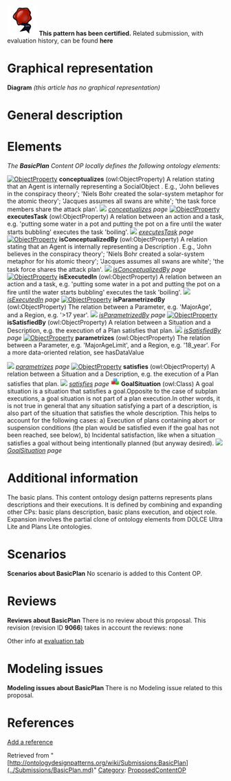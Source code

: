 [![](../images/thumb/b/b5/Certified.png/70px-Certified.png)](../Image/Certified.png.md "Certified.png") __This pattern has been certified.__
Related submission, with evaluation history, can be found __here__





#  Graphical representation


__Diagram__
_(this article has no graphical representation)_



#  General description


  




#  Elements


_The __BasicPlan__ Content OP locally defines the following ontology elements:_



[![ObjectProperty](../../../../../../../../images/thumb/c/c3/ObjectProperty.gif/20px-ObjectProperty.gif)](../Image/ObjectProperty.gif.md "ObjectProperty") __conceptualizes__ (owl:ObjectProperty) A relation stating that an Agent is internally representing a SocialObject . E.g., 'John believes in the conspiracy theory'; 'Niels Bohr created the solar-system metaphor for the atomic theory'; 'Jacques assumes all swans are white'; 'the task force members share the attack plan'. 
 [![](../../../../../../../../../images/thumb/8/87/ArrowRight.gif/11px-ArrowRight.gif)](../Image/ArrowRight.gif.md "ArrowRight.gif") _[conceptualizes](../Submissions/BasicPlan/conceptualizes.md "Submissions:BasicPlan/conceptualizes") page_
[![ObjectProperty](../../../../../../../../images/thumb/c/c3/ObjectProperty.gif/20px-ObjectProperty.gif)](../Image/ObjectProperty.gif.md "ObjectProperty") __executesTask__ (owl:ObjectProperty) A relation between an action and a task, e.g. 'putting some water in a pot and putting the pot on a fire until the water starts bubbling' executes the task 'boiling'. 
 [![](../../../../../../../../../images/thumb/8/87/ArrowRight.gif/11px-ArrowRight.gif)](../Image/ArrowRight.gif.md "ArrowRight.gif") _[executesTask](../Submissions/BasicPlan/executesTask.md "Submissions:BasicPlan/executesTask") page_
[![ObjectProperty](../../../../../../../../images/thumb/c/c3/ObjectProperty.gif/20px-ObjectProperty.gif)](../Image/ObjectProperty.gif.md "ObjectProperty") __isConceptualizedBy__ (owl:ObjectProperty) A relation stating that an Agent is internally representing a Description . E.g., 'John believes in the conspiracy theory'; 'Niels Bohr created a solar-system metaphor for his atomic theory'; 'Jacques assumes all swans are white'; 'the task force shares the attack plan'. 
 [![](../../../../../../../../../images/thumb/8/87/ArrowRight.gif/11px-ArrowRight.gif)](../Image/ArrowRight.gif.md "ArrowRight.gif") _[isConceptualizedBy](../Submissions/BasicPlan/isConceptualizedBy.md "Submissions:BasicPlan/isConceptualizedBy") page_
[![ObjectProperty](../../../../../../../../images/thumb/c/c3/ObjectProperty.gif/20px-ObjectProperty.gif)](../Image/ObjectProperty.gif.md "ObjectProperty") __isExecutedIn__ (owl:ObjectProperty) A relation between an action and a task, e.g. 'putting some water in a pot and putting the pot on a fire until the water starts bubbling' executes the task 'boiling'. 
 [![](../../../../../../../../../images/thumb/8/87/ArrowRight.gif/11px-ArrowRight.gif)](../Image/ArrowRight.gif.md "ArrowRight.gif") _[isExecutedIn](../Submissions/BasicPlan/isExecutedIn.md "Submissions:BasicPlan/isExecutedIn") page_
[![ObjectProperty](../../../../../../../../images/thumb/c/c3/ObjectProperty.gif/20px-ObjectProperty.gif)](../Image/ObjectProperty.gif.md "ObjectProperty") __isParametrizedBy__ (owl:ObjectProperty) The relation between a Parameter, e.g. 'MajorAge', and a Region, e.g. '>17 year'. 
 [![](../../../../../../../../../images/thumb/8/87/ArrowRight.gif/11px-ArrowRight.gif)](../Image/ArrowRight.gif.md "ArrowRight.gif") _[isParametrizedBy](../Submissions/BasicPlan/isParametrizedBy.md "Submissions:BasicPlan/isParametrizedBy") page_
[![ObjectProperty](../../../../../../../../images/thumb/c/c3/ObjectProperty.gif/20px-ObjectProperty.gif)](../Image/ObjectProperty.gif.md "ObjectProperty") __isSatisfiedBy__ (owl:ObjectProperty) A relation between a Situation and a Description, e.g. the execution of a Plan satisfies that plan. 
 [![](../../../../../../../../../images/thumb/8/87/ArrowRight.gif/11px-ArrowRight.gif)](../Image/ArrowRight.gif.md "ArrowRight.gif") _[isSatisfiedBy](../Submissions/BasicPlan/isSatisfiedBy.md "Submissions:BasicPlan/isSatisfiedBy") page_
[![ObjectProperty](../../../../../../../../images/thumb/c/c3/ObjectProperty.gif/20px-ObjectProperty.gif)](../Image/ObjectProperty.gif.md "ObjectProperty") __parametrizes__ (owl:ObjectProperty) The relation between a Parameter, e.g. 'MajorAgeLimit', and a Region, e.g. '18\_year'.
For a more data-oriented relation, see hasDataValue 



 [![](../../../../../../../../../images/thumb/8/87/ArrowRight.gif/11px-ArrowRight.gif)](../Image/ArrowRight.gif.md "ArrowRight.gif") _[parametrizes](../Submissions/BasicPlan/parametrizes.md "Submissions:BasicPlan/parametrizes") page_
[![ObjectProperty](../../../../../../../../images/thumb/c/c3/ObjectProperty.gif/20px-ObjectProperty.gif)](../Image/ObjectProperty.gif.md "ObjectProperty") __satisfies__ (owl:ObjectProperty) A relation between a Situation and a Description, e.g. the execution of a Plan satisfies that plan. 
 [![](../../../../../../../../../images/thumb/8/87/ArrowRight.gif/11px-ArrowRight.gif)](../Image/ArrowRight.gif.md "ArrowRight.gif") _[satisfies](../Submissions/BasicPlan/satisfies.md "Submissions:BasicPlan/satisfies") page_
[![Class](../images/thumb/2/27/Class.gif/20px-Class.gif)](../Image/Class.gif.md "Class") __GoalSituation__ (owl:Class) A goal situation is a situation that satisfies a goal.Opposite to the case of subplan executions, a goal situation is not part of a plan execution.In other words, it is not true in general that any situation satisfying a part of a description, is also part of the situation that satisfies the whole description. This helps to account for the following cases: a) Execution of plans containing abort or suspension conditions (the plan would be satisfied even if the goal has not been reached, see below), b) Incidental satisfaction, like when a situation satisfies a goal without being intentionally planned (but anyway desired). 
 [![](../../../../../../../../../images/thumb/8/87/ArrowRight.gif/11px-ArrowRight.gif)](../Image/ArrowRight.gif.md "ArrowRight.gif") _[GoalSituation](../Submissions/BasicPlan/GoalSituation.md "Submissions:BasicPlan/GoalSituation") page_
#  Additional information


The basic plans. This content ontology design patterns represents plans descriptions and their executions. It is defined by combining and expanding other CPs: basic plans description, basic plans execution, and object role. Expansion involves the partial clone of ontology elements from DOLCE Ultra Lite and Plans Lite ontologies.



#  Scenarios



__Scenarios about BasicPlan__
No scenario is added to this Content OP.




#  Reviews



__Reviews about BasicPlan__
There is no review about this proposal.
This revision (revision ID __9066__) takes in account the reviews: none


Other info at [evaluation tab](http://ontologydesignpatterns.org/wiki/index.php?title=Submissions:BasicPlan&action=evaluation "http://ontologydesignpatterns.org/wiki/index.php?title=Submissions:BasicPlan&action=evaluation")




  




#  Modeling issues



__Modeling issues about BasicPlan__
There is no Modeling issue related to this proposal.




  




#  References


[Add a reference](index.php@title=Odp%253AAdd_reference&subject=../Submissions/BasicPlan.md "http://ontologydesignpatterns.org/wiki/index.php?title=Odp:Add_reference&subject=Submissions%3ABasicPlan")


  






Retrieved from "[http://ontologydesignpatterns.org/wiki/Submissions:BasicPlan](../Submissions/BasicPlan.md)"
 [Category](http://ontologydesignpatterns.org/wiki/Special:Categories "Special:Categories"): [ProposedContentOP](../Category/ProposedContentOP.md "Category:ProposedContentOP")